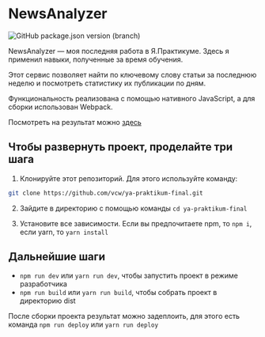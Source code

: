 # NewsAnalyzer

![GitHub package.json version (branch)](https://img.shields.io/github/package-json/v/vcw/ya-praktikum-final/level-1?label=Версия)

NewsAnalyzer — моя последняя работа в Я.Практикуме. Здесь я применил навыки, полученные за время обучения.

Этот сервис позволяет найти по ключевому слову статьи за последнюю неделю и посмотреть статистику их публикации по дням.

Функциональность реализована с помощью нативного JavaScript, а для сборки использован Webpack.

Посмотреть на результат можно [здесь](https://vcw.github.io/ya-praktikum-final/)

## Чтобы развернуть проект, проделайте три шага

1. Клонируйте этот репозиторий. Для этого используйте команду:
```bash
git clone https://github.com/vcw/ya-praktikum-final.git
```

2. Зайдите в директорию с помощью команды `cd ya-praktikum-final`

3. Установите все зависимости. Если вы предпочитаете npm, то `npm i`, если yarn, то `yarn install`

## Дальнейшие шаги

- `npm run dev` или `yarn run dev`, чтобы запустить проект в режиме разработчика
- `npm run build` или `yarn run build`, чтобы собрать проект в директорию dist

После сборки проекта результат можно задеплоить, для этого есть команда `npm run deploy` или `yarn run deploy`
